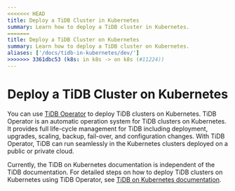 ```yaml
---
<<<<<<< HEAD
title: Deploy a TiDB Cluster in Kubernetes
summary: Learn how to deploy a TiDB cluster in Kubernetes.
=======
title: Deploy a TiDB Cluster on Kubernetes
summary: Learn how to deploy a TiDB cluster on Kubernetes.
aliases: ['/docs/tidb-in-kubernetes/dev/']
>>>>>>> 3361dbc53 (k8s: in k8s -> on k8s (#11224))
---
```


# Deploy a TiDB Cluster on Kubernetes

You can use [TiDB Operator](https://github.com/pingcap/tidb-operator) to deploy TiDB clusters on Kubernetes. TiDB Operator is an automatic operation system for TiDB clusters on Kubernetes. It provides full life-cycle management for TiDB including deployment, upgrades, scaling, backup, fail-over, and configuration changes. With TiDB Operator, TiDB can run seamlessly in the Kubernetes clusters deployed on a public or private cloud.

Currently, the TiDB on Kubernetes documentation is independent of the TiDB documentation. For detailed steps on how to deploy TiDB clusters on Kubernetes using TiDB Operator, see [TiDB on Kubernetes documentation](https://docs.pingcap.com/tidb-in-kubernetes/stable/).
